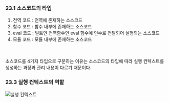 ### 23.1 소스코드의 타입
1. 전역 코드 : 전역에 존재하는 소스코드<br />
2. 함수 코드 : 함수 내부에 존재하는 소스코드<br />
3. eval 코드 : 빌트인 전역함수인 eval 함수에 인수로 전달되어 실행되는 소스코드<br />
4. 모듈 코드 : 모듈 내부에 존재하는 소스코드<br />
<br />
<br />
소스코드를 4가지 타입으로 구분하는 이유는 소스코드의 타입에 따라 실행 컨텍스트를 생성하는 과정과 관리 내용이 다르기 때문이다.

### 23.3 실행 컨텍스트의 역할
<img src="./context.png" alt="실행 컨텍스트" />

